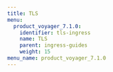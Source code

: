 ```yaml
---
title: TLS
menu:
  product_voyager_7.1.0:
    identifier: tls-ingress
    name: TLS
    parent: ingress-guides
    weight: 15
menu_name: product_voyager_7.1.0
---
```

